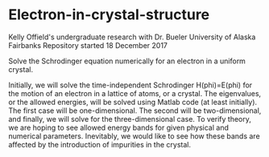 # Electron-in-crystal-structure
Kelly Offield's undergraduate research with Dr. Bueler
University of Alaska Fairbanks
Repository started 18 December 2017

Solve the Schrodinger equation numerically for an electron in a uniform crystal.

Initially, we will solve the time-independent Schrodinger H(phi)=E(phi) for the motion of an electron in a lattice of atoms,
or a crystal. The eigenvalues, or the allowed energies, will be solved using Matlab code (at least initially). The first case
will be one-dimensional. The second will be two-dimensional, and finally, we will solve for the three-dimensional case. To
verify theory, we are hoping to see allowed energy bands for given physical and numerical parameters. Inevitably, we would 
like to see how these bands are affected by the introduction of impurities in the crystal.
